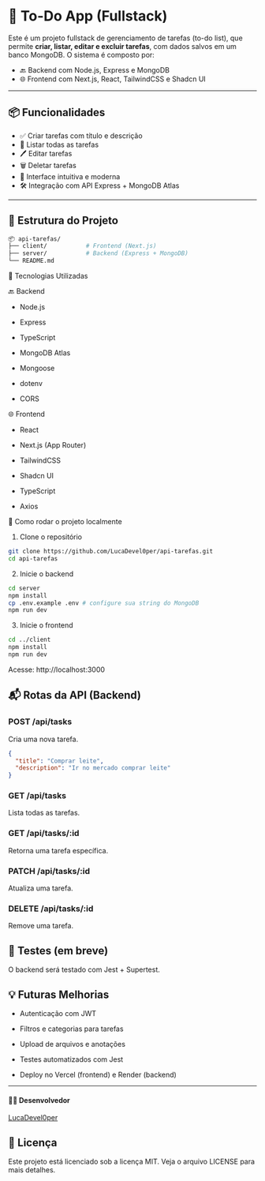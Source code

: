 
# 📝 To-Do App (Fullstack)

Este é um projeto fullstack de gerenciamento de tarefas (to-do list), que permite **criar, listar, editar e excluir tarefas**, com dados salvos em um banco MongoDB. O sistema é composto por:

- 🔙 Backend com Node.js, Express e MongoDB
- 🌐 Frontend com Next.js, React, TailwindCSS e Shadcn UI

---

## 📦 Funcionalidades

- ✅ Criar tarefas com título e descrição
- 📄 Listar todas as tarefas
- 🖊️ Editar tarefas
- 🗑️ Deletar tarefas
- 🧠 Interface intuitiva e moderna
- 🛠️ Integração com API Express + MongoDB Atlas

---

## 📁 Estrutura do Projeto

```bash
📦 api-tarefas/
├── client/           # Frontend (Next.js)
├── server/           # Backend (Express + MongoDB)
└── README.md
```

🚀 Tecnologias Utilizadas

🔙 Backend
- Node.js

- Express

- TypeScript

- MongoDB Atlas

- Mongoose

- dotenv 

- CORS

🌐 Frontend
- React

- Next.js (App Router)

- TailwindCSS

- Shadcn UI

- TypeScript

- Axios

🔧 Como rodar o projeto localmente
1. Clone o repositório
```bash 
git clone https://github.com/LucaDevel0per/api-tarefas.git
cd api-tarefas
```

2. Inicie o backend
```bash
cd server
npm install
cp .env.example .env # configure sua string do MongoDB
npm run dev
```

3. Inicie o frontend
```bash
cd ../client
npm install
npm run dev
```
Acesse: http://localhost:3000

## 📬 Rotas da API (Backend)
### POST /api/tasks
Cria uma nova tarefa.
```json
{
  "title": "Comprar leite",
  "description": "Ir no mercado comprar leite"
}
```

### GET /api/tasks
Lista todas as tarefas.

### GET /api/tasks/:id
Retorna uma tarefa específica.

### PATCH /api/tasks/:id
Atualiza uma tarefa.

### DELETE /api/tasks/:id
Remove uma tarefa.

## 🧪 Testes (em breve)
O backend será testado com Jest + Supertest.

## 💡 Futuras Melhorias
- Autenticação com JWT

- Filtros e categorias para tarefas

- Upload de arquivos e anotações

- Testes automatizados com Jest

- Deploy no Vercel (frontend) e Render (backend)

---

#### 👨‍💻 Desenvolvedor
[LucaDevel0per](https://github.com/LucaDevel0per)

## 📄 Licença
Este projeto está licenciado sob a licença MIT. Veja o arquivo LICENSE para mais detalhes.